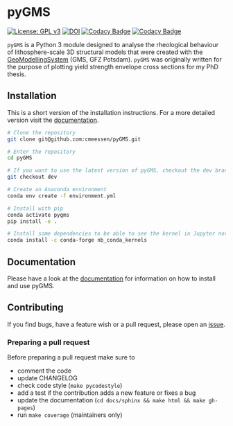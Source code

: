 # pyGMS

[![License: GPL v3](https://img.shields.io/badge/License-GPLv3-blue.svg)](https://www.gnu.org/licenses/gpl-3.0)
[![DOI](https://zenodo.org/badge/194238991.svg)](https://zenodo.org/badge/latestdoi/194238991)
[![Codacy Badge](https://api.codacy.com/project/badge/Grade/50e5df33317949d58e8d7bf7c40a336b)](https://www.codacy.com?utm_source=github.com&amp;utm_medium=referral&amp;utm_content=cmeessen/pyGMS&amp;utm_campaign=Badge_Grade)
[![Codacy Badge](https://api.codacy.com/project/badge/Coverage/50e5df33317949d58e8d7bf7c40a336b)](https://www.codacy.com?utm_source=github.com&utm_medium=referral&utm_content=cmeessen/pyGMS&utm_campaign=Badge_Coverage)

`pyGMS` is a Python 3 module designed to analyse the rheological behaviour of
lithosphere-scale 3D structural models that were created with the
[GeoModellingSystem](https://www.gfz-potsdam.de/en/section/basin-modeling/infrastructure/gms/)
(GMS, GFZ Potsdam). `pyGMS` was originally written for the
purpose of plotting yield strength envelope cross sections for my PhD thesis.

## Installation

This is a short version of the installation instructions. For a more detailed
version visit the
[documentation](https://cmeessen.github.io/pyGMS/installation.html).

```bash
# Clone the repository
git clone git@github.com:cmeessen/pyGMS.git

# Enter the repository
cd pyGMS

# If you want to use the latest version of pyGMS, checkout the dev branch
git checkout dev

# Create an Anaconda environment
conda env create -f environment.yml

# Install with pip
conda activate pygms
pip install -e .

# Install some dependencies to be able to see the kernel in Jupyter notebooks
conda install -c conda-forge nb_conda_kernels
```

## Documentation

Please have a look at the
[documentation](https://cmeessen.github.io/pyGMS/index.html) for information
on how to install and use pyGMS.

## Contributing

If you find bugs, have a feature wish or a pull request, please open an
[issue](https://github.com/cmeessen/pyGMS/issues).

### Preparing a pull request

Before preparing a pull request make sure to

- comment the code
- update CHANGELOG
- check code style (`make pycodestyle`)
- add a test if the contribution adds a new feature or fixes a bug
- update the documentation (`cd docs/sphinx && make html && make gh-pages`)
- run `make coverage` (maintainers only)
